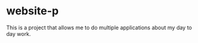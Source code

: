 # website-p

This is a project that allows me to do multiple applications about my day to day work.

